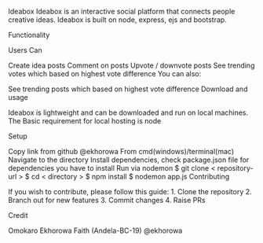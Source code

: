 Ideabox
Ideabox is an interactive social platform that connects people creative ideas. Ideabox is built on node, express, ejs and bootstrap.

Functionality

Users Can

Create idea posts
Comment on posts
Upvote / downvote posts
See trending votes which based on highest vote difference
You can also:

See trending posts which based on highest vote difference
Download and usage

Ideabox is lightweight and can be downloaded and run on local machines. The Basic requirement for local hosting is node

Setup

Copy link from github @ekhorowa
From cmd(windows)/terminal(mac)
Navigate to the directory
Install dependencies, check package.json file for dependencies you have to install
Run via nodemon
$ git clone < repository-url >
$ cd < directory >
$ npm install
$ nodemon app.js
Contributing

If you wish to contribute, please follow this guide: 1. Clone the repository 2. Branch out for new features 3. Commit changes 4. Raise PRs

Credit

Omokaro Ekhorowa Faith (Andela-BC-19) @ekhorowa